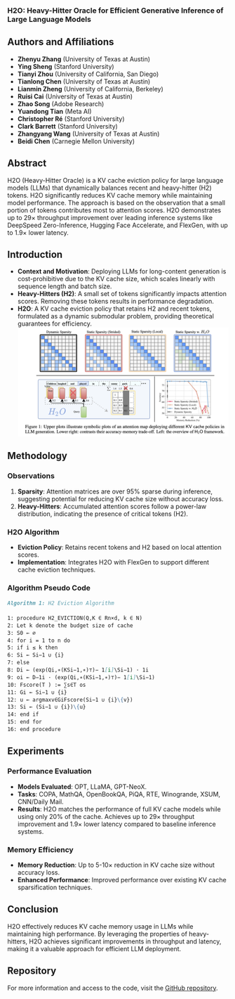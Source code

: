 ### H2O: Heavy-Hitter Oracle for Efficient Generative Inference of Large Language Models

## Authors and Affiliations
- **Zhenyu Zhang** (University of Texas at Austin)
- **Ying Sheng** (Stanford University)
- **Tianyi Zhou** (University of California, San Diego)
- **Tianlong Chen** (University of Texas at Austin)
- **Lianmin Zheng** (University of California, Berkeley)
- **Ruisi Cai** (University of Texas at Austin)
- **Zhao Song** (Adobe Research)
- **Yuandong Tian** (Meta AI)
- **Christopher Ré** (Stanford University)
- **Clark Barrett** (Stanford University)
- **Zhangyang Wang** (University of Texas at Austin)
- **Beidi Chen** (Carnegie Mellon University)

## Abstract
H2O (Heavy-Hitter Oracle) is a KV cache eviction policy for large language models (LLMs) that dynamically balances recent and heavy-hitter (H2) tokens. H2O significantly reduces KV cache memory while maintaining model performance. The approach is based on the observation that a small portion of tokens contributes most to attention scores. H2O demonstrates up to 29× throughput improvement over leading inference systems like DeepSpeed Zero-Inference, Hugging Face Accelerate, and FlexGen, with up to 1.9× lower latency.

## Introduction
- **Context and Motivation**: Deploying LLMs for long-content generation is cost-prohibitive due to the KV cache size, which scales linearly with sequence length and batch size.
- **Heavy-Hitters (H2)**: A small set of tokens significantly impacts attention scores. Removing these tokens results in performance degradation.
- **H2O**: A KV cache eviction policy that retains H2 and recent tokens, formulated as a dynamic submodular problem, providing theoretical guarantees for efficiency.
![H2O Overview](../figs/h2o_1.png)

## Methodology
### Observations
1. **Sparsity**: Attention matrices are over 95% sparse during inference, suggesting potential for reducing KV cache size without accuracy loss.
2. **Heavy-Hitters**: Accumulated attention scores follow a power-law distribution, indicating the presence of critical tokens (H2).

### H2O Algorithm
- **Eviction Policy**: Retains recent tokens and H2 based on local attention scores.
- **Implementation**: Integrates H2O with FlexGen to support different cache eviction techniques.

### Algorithm Pseudo Code
```markdown
Algorithm 1: H2 Eviction Algorithm

1: procedure H2_EVICTION(Q,K ∈ Rn×d, k ∈ N)
2: Let k denote the budget size of cache
3: S0 ← ∅
4: for i = 1 to n do
5: if i ≤ k then
6: Si ← Si−1 ∪ {i}
7: else
8: Di ← (exp(Qi,∗(KSi−1,∗)⊤)− 1[i]\Si−1) · 1i
9: oi ← D−1i · (exp(Qi,∗(KSi−1,∗)⊤)− 1[i]\Si−1)
10: Fscore(T ) := ∑s∈T os
11: Gi ← Si−1 ∪ {i}
12: u ← argmaxv∈GiFscore(Si−1 ∪ {i}\{v})
13: Si ← (Si−1 ∪ {i})\{u}
14: end if
15: end for
16: end procedure
```

## Experiments
### Performance Evaluation
- **Models Evaluated**: OPT, LLaMA, GPT-NeoX.
- **Tasks**: COPA, MathQA, OpenBookQA, PiQA, RTE, Winogrande, XSUM, CNN/Daily Mail.
- **Results**: H2O matches the performance of full KV cache models while using only 20% of the cache. Achieves up to 29× throughput improvement and 1.9× lower latency compared to baseline inference systems.

### Memory Efficiency
- **Memory Reduction**: Up to 5-10× reduction in KV cache size without accuracy loss.
- **Enhanced Performance**: Improved performance over existing KV cache sparsification techniques.

## Conclusion
H2O effectively reduces KV cache memory usage in LLMs while maintaining high performance. By leveraging the properties of heavy-hitters, H2O achieves significant improvements in throughput and latency, making it a valuable approach for efficient LLM deployment.

## Repository
For more information and access to the code, visit the [GitHub repository](https://github.com/FMInference/H2O).